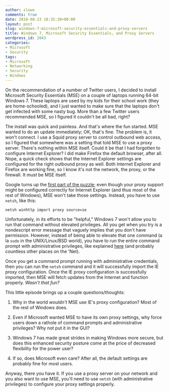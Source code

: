 ```yaml
---
author: slowe
comments: true
date: 2010-08-23 18:35:30+00:00
layout: post
slug: windows-7-microsoft-security-essentials-and-proxy-servers
title: Windows 7, Microsoft Security Essentials, and Proxy Servers
wordpress_id: 2043
categories:
- Microsoft
- Security
tags:
- Microsoft
- Networking
- Security
- Windows
---
```


On the recommendation of a number of Twitter users, I decided to install Microsoft Security Essentials (MSE) on a couple of laptops running 64-bit Windows 7. These laptops are used by my kids for their school work (they are home-schooled), and I just wanted to make sure that the laptops don't get infected with some nasty bug. More than a few Twitter users recommended MSE, so I figured it couldn't be all bad, right?

The install was quick and painless. And that's where the fun started. MSE wanted to do an update immediately; OK, that's fine. The problem is, it won't connect. I use a Squid proxy server to control outbound web access, so I figured that somewhere was a setting that told MSE to use a proxy server. There's nothing within MSE itself. Could it be that I had forgotten to configure Internet Explorer? I did make Firefox the default browser, after all. Nope, a quick check shows that the Internet Explorer settings are configured for the right outbound proxy as well. Both Internet Explorer and Firefox are working fine, so I know it's not the network, the proxy, or the firewall. It must be MSE itself.

Google turns up the [first part of the puzzle](http://all-things-pure.blogspot.com/2009/10/microsoft-security-essentials-network.html); even though your proxy support might be configured correctly for Internet Explorer (and thus most of the rest of Windows), MSE won't take those settings. Instead, you have to use `netsh`, like this:

	netsh winhttp import proxy source=ie

Unfortunately, in its efforts to be "helpful," Windows 7 won't allow you to run that command without elevated privileges. All you get when you try is a nondescript error message that vaguely implies that you don't have permission. However, instead of being able to elevate that one command (a la `sudo` in the UNIX/Linux/BSD world), you have to run the entire command prompt with administrative privileges, like explained [here](http://www.blogsdna.com/2168/windows-7-how-to-open-elevated-command-prompt-with-administrator-privileges.htm) (and probably countless other places on the 'Net).

Once you get a command prompt running with administrative credentials, then you can run the `netsh` command and it will successfully import the IE proxy configuration. Once the IE proxy configuration is successfully imported, then MSE will fetch updates from the Internet and function properly. _Wasn't that fun?_

This little episode brings up a couple questions/thoughts:

1. Why in the world _wouldn't_ MSE use IE's proxy configuration? Most of the rest of Windows does.

2. Even if Microsoft wanted MSE to have its own proxy settings, why force users down a rathole of command prompts and administrative privileges? Why not put it in the GUI?

3. Windows 7 has made great strides in making Windows more secure, but does this enhanced security posture come at the price of decreased flexibility for the power user?

4. If so, does Microsoft even care? After all, the default settings are probably fine for most users.

Anyway, there you have it. If you use a proxy server on your network and you also want to use MSE, you'll need to use `netsh` (with administrative privileges) to configure your proxy settings properly.
